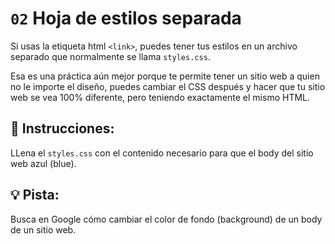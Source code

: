 # `02` Hoja de estilos separada

Si usas la etiqueta html `<link>`, puedes tener tus estilos en un archivo separado que normalmente se llama `styles.css`.

Esa es una práctica aún mejor porque te permite tener un sitio web a quien no le importe el diseño, puedes cambiar el CSS después y hacer que tu sitio web se vea 100% diferente, pero teniendo exactamente el mismo HTML.

## 📝 Instrucciones:

LLena el `styles.css` con el contenido necesario para que el body del sitio web azul (blue).


## 💡 Pista:

Busca en Google cómo cambiar el color de fondo (background) de un body de un sitio web. 

 